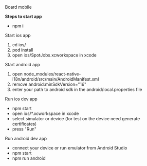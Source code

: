 Board mobile

**Steps to start app**
- npm i

Start ios app
1. cd ios/
2. pod install
3. open ios/SpotJobs.xcworkspace in xcode

Start android app
1. open node_modules/react-native-i18n/android/src/main/AndroidManifest.xml
2. remove android:minSdkVersion="16"
3. enter your path to android sdk in the android/local.properties file

Run ios dev app
- npm start
- open ios/*.xcworkspace in xcode
- select simulator or device (for test on the device need generate certificates)
- press "Run"

Run android dev app
- connect your device or run emulator from Android Studio
- npm start
- npm run android
